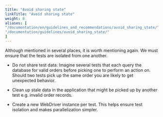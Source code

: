 ```yaml
---
title: "Avoid sharing state"
linkTitle: "Avoid sharing state"
weight: 8
aliases: [
"/documentation/en/guidelines_and_recommendations/avoid_sharing_state/",
"/documentation/guidelines/avoid_sharing_state/"
]
---
```



Although mentioned in several places, it is worth mentioning again. 
We must ensure that the tests are isolated from one another.

* Do not share test data. Imagine several tests that each query the database 
for valid orders before picking one to perform an action on. Should two tests
pick up the same order you are likely to get unexpected behavior.

* Clean up stale data in the application that might be picked up by another 
test e.g. invalid order records.

* Create a new WebDriver instance per test. This helps ensure test isolation
and makes parallelization simpler.
